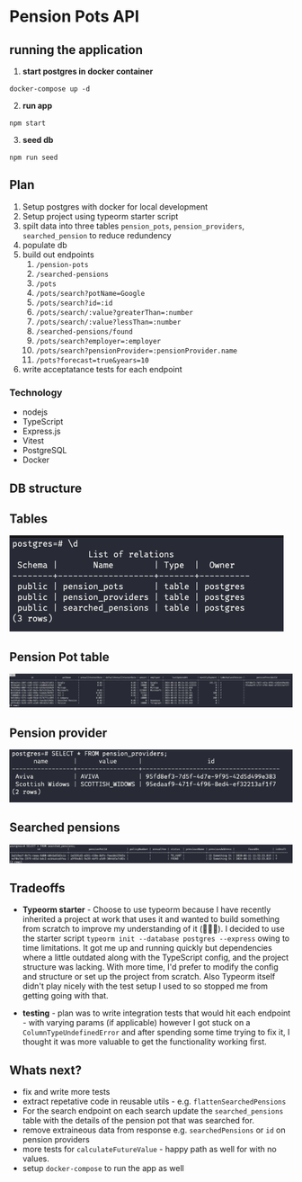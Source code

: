 # Pension Pots API 

## running the application

1. **start postgres in docker container**
```
docker-compose up -d
```
2. **run app**
```
npm start
```
3. **seed db**
```
npm run seed
```

## Plan 

1. Setup postgres with docker for local development 
2. Setup project using typeorm starter script
3. spilt data into three tables `pension_pots`, `pension_providers`, `searched_pension` to reduce redundency 
4. populate db
5. build out endpoints
    1. `/pension-pots `
    2. `/searched-pensions`
    3. `/pots`
    4. `/pots/search?potName=Google`
    5. `/pots/search?id=:id`
    6. `/pots/search/:value?greaterThan=:number`
    7. `/pots/search/:value?lessThan=:number`
    8. `/searched-pensions/found`
    9. `/pots/search?employer=:employer`
    10. `/pots/search?pensionProvider=:pensionProvider.name`
    11. `/pots?forecast=true&years=10`
6. write acceptatance tests for each endpoint 

### Technology 
- nodejs
- TypeScript
- Express.js 
- Vitest
- PostgreSQL
- Docker 

## DB structure

## Tables
![](./img/db.png)

## Pension Pot table
![](./img/pension_pots.png)

## Pension provider
![](./img/pension_providers.png)

## Searched pensions
![](./img/searched_pensions.png)

## Tradeoffs

- **Typeorm starter** - Choose to use typeorm because I have recently inherited a project at work that uses it and wanted to build something from scratch to improve my understanding of it (🦆🦜🗿). I decided to use the starter script `typeorm init --database postgres --express` owing to time limitations. It got me up and running quickly but dependencies where a little outdated along with the TypeScript config, and the project structure was lacking. With more time, I'd prefer to modify the config and structure or set up the project from scratch. Also Typeorm itself didn't play nicely with the test setup I used to so stopped me from getting going with that.

- **testing** - plan was to write integration tests that would hit each endpoint - with varying params (if applicable) however I got stuck on a `ColumnTypeUndefinedError` and after spending some time trying to fix it, I thought it was more valuable to get the functionality working first. 


## Whats next? 
- fix and write more tests
- extract repetative code in reusable utils - e.g. `flattenSearchedPensions`
- For the search endpoint on each search update the `searched_pensions` table with the details of the pension pot that was searched for. 
- remove extraineous data from response e.g. `searchedPensions` or `id` on pension providers
- more tests for `calculateFutureValue` - happy path as well for with no values. 
- setup `docker-compose` to run the app as well




